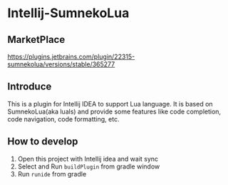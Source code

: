# Intellij-SumnekoLua

## MarketPlace

https://plugins.jetbrains.com/plugin/22315-sumnekolua/versions/stable/365277

## Introduce

This is a plugin for Intellij IDEA to support Lua language. It is based on SumnekoLua(aka luals) 
and provide some features like code completion, code navigation, code formatting, etc.

## How to develop

1. Open this project with Intellij idea and wait sync
2. Select and Run `buildPlugin` from gradle window
3. Run `runide` from gradle


